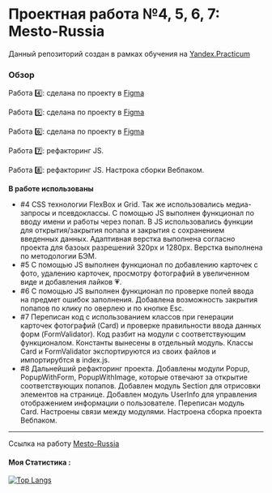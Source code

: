 # Проектная работа №4, 5, 6, 7: Mesto-Russia

Данный репозиторий создан в рамках обучения на [Yandex.Practicum](https://practicum.yandex.ru "Я практикум")

### Обзор

Работа 4️⃣: сделана по проекту в [Figma](https://www.figma.com/file/2cn9N9jSkmxD84oJik7xL7/JavaScript.-Sprint-4?node-id=0%3A1)

Работа 5️⃣: сделана по проекту в [Figma](https://www.figma.com/file/bjyvbKKJN2naO0ucURl2Z0/JavaScript.-Sprint-5?node-id=0%3A1)

Работа 6️⃣: сделана по проекту в [Figma](https://www.figma.com/file/kRVLKwYG3d1HGLvh7JFWRT/JavaScript.-Sprint-6?node-id=0%3A1)

Работа 7️⃣: рефакторинг JS.

Работа 8️⃣: рефакторинг JS. Настрока сборки Вебпаком.

**В работе использованы**
- #4 CSS технологии FlexBox и Grid. Так же использовались медиа-запросы и псевдоклассы. С помощью JS выполнен функционал по вводу имени и работы через попап. В JS  использовались функции для открытия/закрытия попапа и закрытия с сохранением введенных данных. Адаптивная верстка выполнена согласно проекта для базоых разрешений 320px и 1280px. Верстка выполнена по методологии БЭМ.
- #5 С помощью JS выполнен функционал по добавлению карточек с фото, удалению карточек, просмотру фотографий в увеличенном виде и добавления лайков :heartpulse:.
- #6 С помощью JS выполнен функционал по проверке полей ввода на предмет ошибок заполнения. Добавлена возможность закрытия попапов по клику по оверлею и по кнопке Esc.
- #7 Переписан код с использованием классов при генерации карточек фотографий (Card) и проверке правильности ввода данных форм (FormValidator). Код разбит на модули с соответствующим функционалом. Константы вынесены в отдельный модуль. Классы Card и FormValidator экспортируются из своих файлов и импортирубтся в index.js.
- #8 Дальнейший рефакторинг проекта. Добавлены модули Popup, PopupWithForm, PopupWithImage, которые отвечают за открытие соответствующих попапов. Добавлен модуль Section для отрисовки элементов на странице. Добавлен модуль UserInfo для управления отображением информации о пользователе. Переписан модуль Card. Настроены связи между модулями. Настроена сборка проекта Вебпаком.

---

Cсылка на работу [Mesto-Russia](https://vyacheslav321.github.io/mesto/index.html)

#### Моя Статистика :

[![Top Langs](https://github-readme-stats.vercel.app/api/top-langs/?username=Vyacheslav321&layout=compact&theme=vision-friendly)](https://github.com/Vyacheslav321/github-readme-stats)

